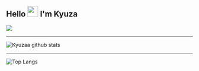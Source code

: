 ## Hello <img src="https://github.com/TheDudeThatCode/TheDudeThatCode/blob/master/Assets/Hi.gif" width="29px"> I'm Kyuza
<img align="center" height="auto" src="https://github.com/kyuzaa/kyuzaa/blob/main/img/chizuruu.gif"/>

___

![Kyuzaa github stats](https://github-readme-stats.vercel.app/api?username=kyuzaa&show_icons=true&theme=dark&show_owner=true)
___

![Top Langs](https://github-readme-stats.vercel.app/api/top-langs/?username=kyuzaa&theme=dark&hide=css,html)